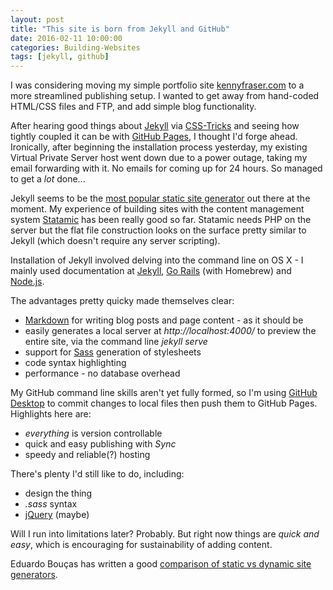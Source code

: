 ```yaml
---
layout: post
title: "This site is born from Jekyll and GitHub"
date: 2016-02-11 10:00:00
categories: Building-Websites
tags: [jekyll, github]
---
```


I was considering moving my simple portfolio site [kennyfraser.com](http://kennyfraser.com) to a more streamlined publishing setup.  I wanted to get away from hand-coded HTML/CSS files and FTP, and add simple blog functionality.

After hearing good things about [Jekyll](https://jekyllrb.com/) via [CSS-Tricks](https://css-tricks.com/) and seeing how tightly coupled it can be with [GitHub Pages](https://pages.github.com/), I thought I'd forge ahead.  Ironically, after beginning the installation process yesterday, my existing Virtual Private Server host went down due to a power outage, taking my email forwarding with it.  No emails for coming up for 24 hours.  So managed to get a *lot* done...  

Jekyll seems to be the [most popular static site generator](https://www.staticgen.com/) out there at the moment.  My experience of building sites with the content management system [Statamic](http://statamic.com/) has been really good so far.  Statamic needs PHP on the server but the flat file construction looks on the surface pretty similar to Jekyll (which doesn't require any server scripting). 

Installation of Jekyll involved delving into the command line on OS X - I mainly used documentation at [Jekyll](http://jekyllrb.com/docs/installation/), [Go Rails](https://gorails.com/setup/osx/10.11-el-capitan) (with Homebrew) and [Node.js](https://nodejs.org/en/).

The advantages pretty quicky made themselves clear:

- [Markdown](https://daringfireball.net/projects/markdown/) for writing blog posts and page content - as it should be
- easily generates a local server at *http://localhost:4000/* to preview the entire site, via the command line *jekyll serve*
- support for [Sass](http://sass-lang.com/) generation of stylesheets
- code syntax highlighting
- performance - no database overhead 

My GitHub command line skills aren't yet fully formed, so I'm using [GitHub Desktop](https://desktop.github.com/) to commit changes to local files then push them to GitHub Pages.  Highlights here are:

- *everything* is version controllable
- quick and easy publishing with *Sync*
- speedy and reliable(?) hosting

There's plenty I'd still like to do, including:

- design the thing
- *.sass* syntax
- [jQuery](https://jquery.com/) (maybe)

Will I run into limitations later? Probably. But right now things are *quick and easy*, which is encouraging for sustainability of adding content.

Eduardo Bouças has written a good [comparison of static vs dynamic site generators](https://davidwalsh.name/introduction-static-site-generators).